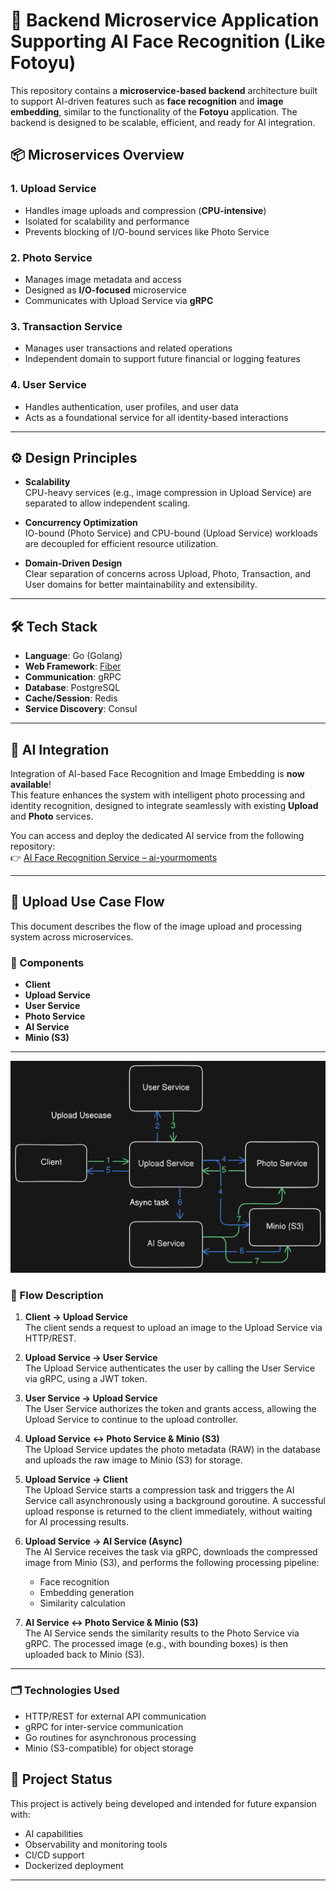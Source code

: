 # 📸 Backend Microservice Application Supporting AI Face Recognition (Like Fotoyu)

This repository contains a **microservice-based backend** architecture built to support AI-driven features such as **face recognition** and **image embedding**, similar to the functionality of the **Fotoyu** application. The backend is designed to be scalable, efficient, and ready for AI integration.

## 📦 Microservices Overview

### 1. Upload Service
- Handles image uploads and compression (**CPU-intensive**)
- Isolated for scalability and performance
- Prevents blocking of I/O-bound services like Photo Service

### 2. Photo Service
- Manages image metadata and access
- Designed as **I/O-focused** microservice
- Communicates with Upload Service via **gRPC**

### 3. Transaction Service
- Manages user transactions and related operations
- Independent domain to support future financial or logging features

### 4. User Service
- Handles authentication, user profiles, and user data
- Acts as a foundational service for all identity-based interactions

---

## ⚙️ Design Principles

- **Scalability**  
  CPU-heavy services (e.g., image compression in Upload Service) are separated to allow independent scaling.

- **Concurrency Optimization**  
  IO-bound (Photo Service) and CPU-bound (Upload Service) workloads are decoupled for efficient resource utilization.

- **Domain-Driven Design**  
  Clear separation of concerns across Upload, Photo, Transaction, and User domains for better maintainability and extensibility.

---

## 🛠 Tech Stack

- **Language**: Go (Golang)
- **Web Framework**: [Fiber](https://gofiber.io)
- **Communication**: gRPC
- **Database**: PostgreSQL
- **Cache/Session**: Redis
- **Service Discovery**: Consul

---

## 🤖 AI Integration

Integration of AI-based Face Recognition and Image Embedding is **now available**!  
This feature enhances the system with intelligent photo processing and identity recognition, designed to integrate seamlessly with existing **Upload** and **Photo** services.

You can access and deploy the dedicated AI service from the following repository:  
👉 [AI Face Recognition Service – ai-yourmoments](https://github.com/hervibest/ai-yourmoments)

---

## 📸 Upload Use Case Flow

This document describes the flow of the image upload and processing system across microservices.

### 🧩 Components

- **Client**
- **Upload Service**
- **User Service**
- **Photo Service**
- **AI Service**
- **Minio (S3)**

---
![Upload Flow Diagram](./upload-usecase-flow-diagram.png)
### 🔁 Flow Description

1. **Client → Upload Service**  
   The client sends a request to upload an image to the Upload Service via HTTP/REST.

2. **Upload Service → User Service**  
   The Upload Service authenticates the user by calling the User Service via gRPC, using a JWT token.

3. **User Service → Upload Service**  
   The User Service authorizes the token and grants access, allowing the Upload Service to continue to the upload controller.

4. **Upload Service ↔ Photo Service & Minio (S3)**  
   The Upload Service updates the photo metadata (RAW) in the database and uploads the raw image to Minio (S3) for storage.

5. **Upload Service → Client**  
   The Upload Service starts a compression task and triggers the AI Service call asynchronously using a background goroutine. A successful upload response is returned to the client immediately, without waiting for AI processing results.

6. **Upload Service → AI Service (Async)**  
   The AI Service receives the task via gRPC, downloads the compressed image from Minio (S3), and performs the following processing pipeline:
   - Face recognition  
   - Embedding generation  
   - Similarity calculation  

7. **AI Service ↔ Photo Service & Minio (S3)**  
   The AI Service sends the similarity results to the Photo Service via gRPC. The processed image (e.g., with bounding boxes) is then uploaded back to Minio (S3).

---

### 🗂️ Technologies Used

- HTTP/REST for external API communication
- gRPC for inter-service communication
- Go routines for asynchronous processing
- Minio (S3-compatible) for object storage


## 🚧 Project Status

This project is actively being developed and intended for future expansion with:
- AI capabilities
- Observability and monitoring tools
- CI/CD support
- Dockerized deployment

---

